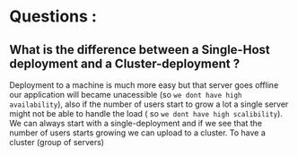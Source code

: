 # Questions :
## What is the difference between a Single-Host deployment and a Cluster-deployment ? 
Deployment to a machine is much more easy but that server goes offline our application will became unacessible (so `we dont have high availability`), also if the number of 
users start to grow a lot a single server might not be able to handle the load ( so `we dont have high scalibility`). We can always start with a single-deployment 
and if we see that the number of users starts growing we can upload to a cluster. To have a cluster (group of servers) 
